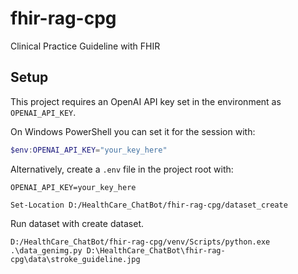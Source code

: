 # fhir-rag-cpg
Clinical Practice Guideline with FHIR

## Setup

This project requires an OpenAI API key set in the environment as `OPENAI_API_KEY`.

On Windows PowerShell you can set it for the session with:

```powershell
$env:OPENAI_API_KEY="your_key_here"
```

Alternatively, create a `.env` file in the project root with:

```
OPENAI_API_KEY=your_key_here
```


```
Set-Location D:/HealthCare_ChatBot/fhir-rag-cpg/dataset_create
```
Run dataset with create dataset.
```
D:/HealthCare_ChatBot/fhir-rag-cpg/venv/Scripts/python.exe .\data_genimg.py D:\HealthCare_ChatBot\fhir-rag-cpg\data\stroke_guideline.jpg
```